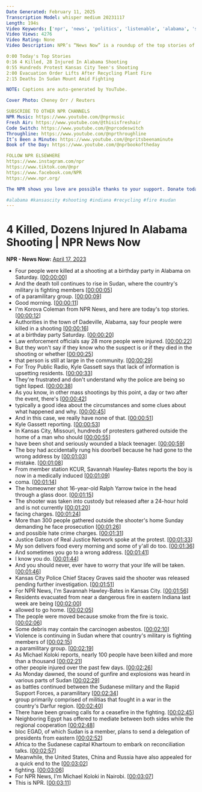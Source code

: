 ```yaml
---
Date Generated: February 11, 2025
Transcription Model: whisper medium 20231117
Length: 194s
Video Keywords: ['npr', 'news', 'politics', 'listenable', 'alabama', 'shooting', 'kansas city', 'kansas city shooting', 'alabama shooting', 'mass shooting', 'sudan', 'sudan violence', 'evacuation', 'evacuation order', 'recycling', 'recycling plant fire']
Video Views: 4276
Video Rating: None
Video Description: NPR’s “News Now” is a roundup of the top stories of the day in under five minutes. Click "Show More" for a list of today's stories:

0:00 Today's Top Stories
0:16 4 Killed, 28 Injured In Alabama Shooting
0:55 Hundreds Protest Kansas City Teen's Shooting
2:00 Evacuation Order Lifts After Recycling Plant Fire
2:15 Deaths In Sudan Mount Amid Fighting

NOTE: Captions are auto-generated by YouTube.

Cover Photo: Cheney Orr / Reuters

SUBSCRIBE TO OTHER NPR CHANNELS
NPR Music: https://www.youtube.com/@nprmusic
Fresh Air: https://www.youtube.com/@thisisfreshair
Code Switch: https://www.youtube.com/@nprcodeswitch
Throughline: https://www.youtube.com/@nprthroughline
It’s Been a Minute: https://www.youtube.com/@npritsbeenaminute
Book of the Day: https://www.youtube.com/@nprbookoftheday

FOLLOW NPR ELSEWHERE
https://www.instagram.com/npr
https://www.tiktok.com/@npr
https://www.facebook.com/NPR
https://www.npr.org/

The NPR shows you love are possible thanks to your support. Donate today: https://www.npr.org/donations/support

#alabama #kansascity #shooting #indiana #recycling #fire #sudan
---
```


# 4 Killed, Dozens Injured In Alabama Shooting | NPR News Now
**NPR - News Now:** [April 17, 2023](https://www.youtube.com/watch?v=yn0Oi1Y2vxg)
*  Four people were killed at a shooting at a birthday party in Alabama on Saturday. [[00:00:00](https://www.youtube.com/watch?v=yn0Oi1Y2vxg&t=0.0s)]
*  And the death toll continues to rise in Sudan, where the country's military is fighting members [[00:00:05](https://www.youtube.com/watch?v=yn0Oi1Y2vxg&t=5.0s)]
*  of a paramilitary group. [[00:00:09](https://www.youtube.com/watch?v=yn0Oi1Y2vxg&t=9.68s)]
*  Good morning. [[00:00:11](https://www.youtube.com/watch?v=yn0Oi1Y2vxg&t=11.44s)]
*  I'm Korova Coleman from NPR News, and here are today's top stories. [[00:00:12](https://www.youtube.com/watch?v=yn0Oi1Y2vxg&t=12.44s)]
*  Authorities in the town of Dadeville, Alabama, say four people were killed in a shooting [[00:00:16](https://www.youtube.com/watch?v=yn0Oi1Y2vxg&t=16.88s)]
*  at a birthday party Saturday. [[00:00:20](https://www.youtube.com/watch?v=yn0Oi1Y2vxg&t=20.2s)]
*  Law enforcement officials say 28 more people were injured. [[00:00:22](https://www.youtube.com/watch?v=yn0Oi1Y2vxg&t=22.12s)]
*  But they won't say if they know who the suspect is or if they died in the shooting or whether [[00:00:25](https://www.youtube.com/watch?v=yn0Oi1Y2vxg&t=25.52s)]
*  that person is still at large in the community. [[00:00:29](https://www.youtube.com/watch?v=yn0Oi1Y2vxg&t=29.98s)]
*  For Troy Public Radio, Kyle Gassett says that lack of information is upsetting residents. [[00:00:33](https://www.youtube.com/watch?v=yn0Oi1Y2vxg&t=33.02s)]
*  They're frustrated and don't understand why the police are being so tight lipped. [[00:00:38](https://www.youtube.com/watch?v=yn0Oi1Y2vxg&t=38.3s)]
*  As you know, in other mass shootings by this point, a day or two after the event, there's [[00:00:42](https://www.youtube.com/watch?v=yn0Oi1Y2vxg&t=42.1s)]
*  typically a good idea about the circumstances and some clues about what happened and why. [[00:00:45](https://www.youtube.com/watch?v=yn0Oi1Y2vxg&t=45.980000000000004s)]
*  And in this case, we really have none of that. [[00:00:51](https://www.youtube.com/watch?v=yn0Oi1Y2vxg&t=51.06s)]
*  Kyle Gassett reporting. [[00:00:53](https://www.youtube.com/watch?v=yn0Oi1Y2vxg&t=53.18s)]
*  In Kansas City, Missouri, hundreds of protesters gathered outside the home of a man who should [[00:00:55](https://www.youtube.com/watch?v=yn0Oi1Y2vxg&t=55.1s)]
*  have been shot and seriously wounded a black teenager. [[00:00:59](https://www.youtube.com/watch?v=yn0Oi1Y2vxg&t=59.9s)]
*  The boy had accidentally rung his doorbell because he had gone to the wrong address by [[00:01:03](https://www.youtube.com/watch?v=yn0Oi1Y2vxg&t=63.26s)]
*  mistake. [[00:01:08](https://www.youtube.com/watch?v=yn0Oi1Y2vxg&t=68.22s)]
*  From member station KCUR, Savannah Hawley-Bates reports the boy is now in a medically induced [[00:01:09](https://www.youtube.com/watch?v=yn0Oi1Y2vxg&t=69.25999999999999s)]
*  coma. [[00:01:14](https://www.youtube.com/watch?v=yn0Oi1Y2vxg&t=74.62s)]
*  The homeowner shot 16-year-old Ralph Yarrow twice in the head through a glass door. [[00:01:15](https://www.youtube.com/watch?v=yn0Oi1Y2vxg&t=75.62s)]
*  The shooter was taken into custody but released after a 24-hour hold and is not currently [[00:01:20](https://www.youtube.com/watch?v=yn0Oi1Y2vxg&t=80.25999999999999s)]
*  facing charges. [[00:01:24](https://www.youtube.com/watch?v=yn0Oi1Y2vxg&t=84.74s)]
*  More than 300 people gathered outside the shooter's home Sunday demanding he face prosecution [[00:01:26](https://www.youtube.com/watch?v=yn0Oi1Y2vxg&t=86.5s)]
*  and possible hate crime charges. [[00:01:31](https://www.youtube.com/watch?v=yn0Oi1Y2vxg&t=91.13999999999999s)]
*  Justice Gatson of Real Justice Network spoke at the protest. [[00:01:33](https://www.youtube.com/watch?v=yn0Oi1Y2vxg&t=93.61999999999999s)]
*  My son delivers food every morning and some of y'all do too. [[00:01:36](https://www.youtube.com/watch?v=yn0Oi1Y2vxg&t=96.89999999999999s)]
*  And sometimes you go to a wrong address. [[00:01:41](https://www.youtube.com/watch?v=yn0Oi1Y2vxg&t=101.86s)]
*  I know you do. [[00:01:44](https://www.youtube.com/watch?v=yn0Oi1Y2vxg&t=104.38s)]
*  And you should never, ever have to worry that your life will be taken. [[00:01:46](https://www.youtube.com/watch?v=yn0Oi1Y2vxg&t=106.38s)]
*  Kansas City Police Chief Stacey Graves said the shooter was released pending further investigation. [[00:01:51](https://www.youtube.com/watch?v=yn0Oi1Y2vxg&t=111.3s)]
*  For NPR News, I'm Savannah Hawley-Bates in Kansas City. [[00:01:56](https://www.youtube.com/watch?v=yn0Oi1Y2vxg&t=116.44s)]
*  Residents evacuated from near a dangerous fire in eastern Indiana last week are being [[00:02:00](https://www.youtube.com/watch?v=yn0Oi1Y2vxg&t=120.2s)]
*  allowed to go home. [[00:02:05](https://www.youtube.com/watch?v=yn0Oi1Y2vxg&t=125.28s)]
*  The people were moved because smoke from the fire is toxic. [[00:02:06](https://www.youtube.com/watch?v=yn0Oi1Y2vxg&t=126.98s)]
*  Some debris may contain the carcinogen asbestos. [[00:02:10](https://www.youtube.com/watch?v=yn0Oi1Y2vxg&t=130.64s)]
*  Violence is continuing in Sudan where that country's military is fighting members of [[00:02:15](https://www.youtube.com/watch?v=yn0Oi1Y2vxg&t=135.16s)]
*  a paramilitary group. [[00:02:19](https://www.youtube.com/watch?v=yn0Oi1Y2vxg&t=139.36s)]
*  As Michael Koloki reports, nearly 100 people have been killed and more than a thousand [[00:02:21](https://www.youtube.com/watch?v=yn0Oi1Y2vxg&t=141.5s)]
*  other people injured over the past few days. [[00:02:26](https://www.youtube.com/watch?v=yn0Oi1Y2vxg&t=146.7s)]
*  As Monday dawned, the sound of gunfire and explosions was heard in various parts of Sudan [[00:02:29](https://www.youtube.com/watch?v=yn0Oi1Y2vxg&t=149.86s)]
*  as battles continued between the Sudanese military and the Rapid Support Forces, a paramilitary [[00:02:34](https://www.youtube.com/watch?v=yn0Oi1Y2vxg&t=154.88s)]
*  group primarily comprised of militias that fought in a war in the country's Darfur region. [[00:02:40](https://www.youtube.com/watch?v=yn0Oi1Y2vxg&t=160.26s)]
*  There have been growing calls for a ceasefire in the fighting. [[00:02:45](https://www.youtube.com/watch?v=yn0Oi1Y2vxg&t=165.78s)]
*  Neighboring Egypt has offered to mediate between both sides while the regional cooperation [[00:02:48](https://www.youtube.com/watch?v=yn0Oi1Y2vxg&t=168.66s)]
*  bloc EGAD, of which Sudan is a member, plans to send a delegation of presidents from eastern [[00:02:52](https://www.youtube.com/watch?v=yn0Oi1Y2vxg&t=172.85999999999999s)]
*  Africa to the Sudanese capital Khartoum to embark on reconciliation talks. [[00:02:57](https://www.youtube.com/watch?v=yn0Oi1Y2vxg&t=177.74s)]
*  Meanwhile, the United States, China and Russia have also appealed for a quick end to the [[00:03:02](https://www.youtube.com/watch?v=yn0Oi1Y2vxg&t=182.38s)]
*  fighting. [[00:03:06](https://www.youtube.com/watch?v=yn0Oi1Y2vxg&t=186.85999999999999s)]
*  For NPR News, I'm Michael Koloki in Nairobi. [[00:03:07](https://www.youtube.com/watch?v=yn0Oi1Y2vxg&t=187.85999999999999s)]
*  This is NPR. [[00:03:11](https://www.youtube.com/watch?v=yn0Oi1Y2vxg&t=191.01999999999998s)]
